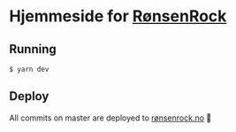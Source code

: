 # Hjemmeside for [RønsenRock](https://rønsenrock.no)

## Running
```
$ yarn dev
```

## Deploy
All commits on master are deployed to [rønsenrock.no](https://rønsenrock.no) 🎉
